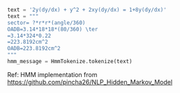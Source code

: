 ```python

text = '2y(dy/dx) + y^2 + 2xy(dy/dx) = 1+8y(dy/dx)'
text = """
sector= ?*r*r*(angle/360)
OADB=3.14*18*18*(80/360) \ter
=3.14*324*0.22
=223.8192cm^2
OADB=223.8192cm^2
"""
hmm_message = HmmTokenize.tokenize(text)
```

Ref: HMM implementation from https://github.com/pincha26/NLP_Hidden_Markov_Model
